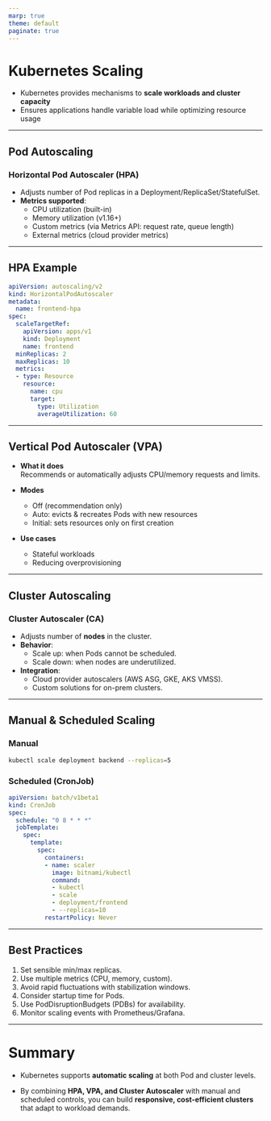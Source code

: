 ```yaml
---
marp: true
theme: default
paginate: true
---
```


# Kubernetes Scaling

- Kubernetes provides mechanisms to **scale workloads and cluster capacity**
- Ensures applications handle variable load while optimizing resource usage

---

## Pod Autoscaling

### Horizontal Pod Autoscaler (HPA)

- Adjusts number of Pod replicas in a Deployment/ReplicaSet/StatefulSet.
- **Metrics supported**:
    - CPU utilization (built-in)
    - Memory utilization (v1.16+)
    - Custom metrics (via Metrics API: request rate, queue length)
    - External metrics (cloud provider metrics)

---

## HPA Example

```yaml
apiVersion: autoscaling/v2
kind: HorizontalPodAutoscaler
metadata:
  name: frontend-hpa
spec:
  scaleTargetRef:
    apiVersion: apps/v1
    kind: Deployment
    name: frontend
  minReplicas: 2
  maxReplicas: 10
  metrics:
  - type: Resource
    resource:
      name: cpu
      target:
        type: Utilization
        averageUtilization: 60
```

---

## Vertical Pod Autoscaler (VPA)

- **What it does**  
  Recommends or automatically adjusts CPU/memory requests and limits.

- **Modes**
    - Off (recommendation only)
    - Auto: evicts & recreates Pods with new resources
    - Initial: sets resources only on first creation

- **Use cases**
    - Stateful workloads
    - Reducing overprovisioning

---

## Cluster Autoscaling

### Cluster Autoscaler (CA)

- Adjusts number of **nodes** in the cluster.
- **Behavior**:
    - Scale up: when Pods cannot be scheduled.
    - Scale down: when nodes are underutilized.
- **Integration**:
    - Cloud provider autoscalers (AWS ASG, GKE, AKS VMSS).
    - Custom solutions for on-prem clusters.

---

## Manual & Scheduled Scaling

### Manual
```bash
kubectl scale deployment backend --replicas=5
```

### Scheduled (CronJob)
```yaml
apiVersion: batch/v1beta1
kind: CronJob
spec:
  schedule: "0 8 * * *"
  jobTemplate:
    spec:
      template:
        spec:
          containers:
          - name: scaler
            image: bitnami/kubectl
            command:
            - kubectl
            - scale
            - deployment/frontend
            - --replicas=10
          restartPolicy: Never
```

---

## Best Practices

1. Set sensible min/max replicas.
2. Use multiple metrics (CPU, memory, custom).
3. Avoid rapid fluctuations with stabilization windows.
4. Consider startup time for Pods.
5. Use PodDisruptionBudgets (PDBs) for availability.
6. Monitor scaling events with Prometheus/Grafana.

---

# Summary


- Kubernetes supports **automatic scaling** at both Pod and cluster levels.

- By combining **HPA, VPA, and Cluster Autoscaler** with manual and scheduled controls, you can build **responsive,
  cost-efficient clusters** that adapt to workload demands.